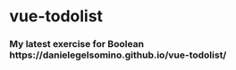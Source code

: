 # vue-todolist

<h3> My latest exercise for Boolean https://danielegelsomino.github.io/vue-todolist/</h3>
